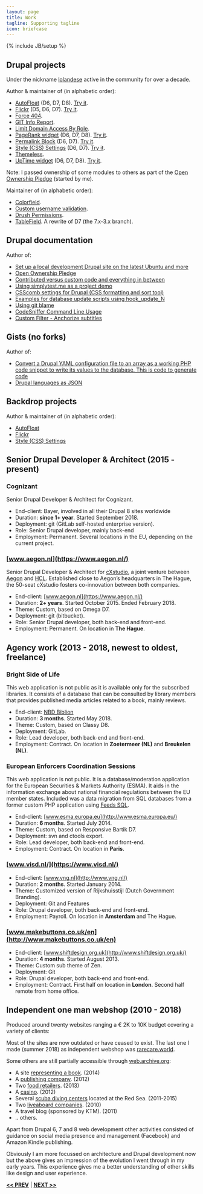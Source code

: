 ```yaml
---
layout: page
title: Work
tagline: Supporting tagline
icon: briefcase
---
```

{% include JB/setup %}

## Drupal projects
Under the nickname [lolandese](https://www.drupal.org/u/lolandese) active in the community for over a decade.

Author & maintainer of (in alphabetic order):

- [AutoFloat](https://www.drupal.org/project/autofloat) (D6, D7, D8). [Try it](http://simplytest.me/project/autofloat/7.x-2.x).
- [Flickr](https://www.drupal.org/project/flickr) (D5, D6, D7). [Try it](http://simplytest.me/project/flickr/7.x-1.x).
- [Force 404](https://www.drupal.org/project/force404).
- [GIT Info Report](https://www.drupal.org/project/gitinfo).
- [Limit Domain Access By Role](https://www.drupal.org/project/limit_domain_access_by_role).
- [PageRank widget](http://drupal.org/project/pagerank_widget) (D6, D7, D8). [Try it](http://simplytest.me/project/pagerank_widget/7.x-1.x).
- [Permalink Block](http://drupal.org/project/permalink_block) (D6, D7). [Try it](http://simplytest.me/project/permalink_block/7.x-1.x?add[0]=popup&patch[0]=https%3A//www.drupal.org/files/issues/demo-2043135-10.patch).
- [Style (CSS) Settings](http://drupal.org/project/style_settings) (D6, D7). [Try it](http://simplytest.me/project/style_settings/7.x-1.x).
- [Themeless](https://www.drupal.org/project/themeless).
- [UpTime widget](http://drupal.org/project/uptime_widget) (D6, D7, D8). [Try it](http://simplytest.me/project/uptime_widget/7.x-1.x).

Note: I passed ownership of some modules to others as part of the [Open Ownership Pledge](https://www.drupal.org/node/2938367) (started by me).

Maintainer of (in alphabetic order):
- [Colorfield](https://www.drupal.org/project/colorfield).
- [Custom username validation](https://www.drupal.org/project/custom_username_validation).
- [Drush Permissions](https://www.drupal.org/project/drush_permissions).
- [TableField](https://www.drupal.org/project/tablefield). A rewrite of D7 (the 7.x-3.x branch).


## Drupal documentation
Author of:
- [Set up a local development Drupal site on the latest Ubuntu and more](https://www.drupal.org/node/3015847)
- [Open Ownership Pledge](https://www.drupal.org/node/2938367)
- [Contributed versus custom code and everything in between](https://www.drupal.org/node/2920818)
- [Using simplytest.me as a project demo](https://www.drupal.org/node/2044361)
- [CSScomb settings for Drupal (CSS formatting and sort tool)](https://www.drupal.org/node/2399303)
- [Examples for database update scripts using hook_update_N](https://www.drupal.org/node/2854170)
- [Using git blame](https://www.drupal.org/node/1893952)
- [CodeSniffer Command Line Usage](https://www.drupal.org/node/1587138)
- [Custom Filter - Anchorize subtitles](https://www.drupal.org/node/210555#anchorize-subtitles)


## Gists (no forks)
Author of:
- [Convert a Drupal YAML configuration file to an array as a working PHP code snippet to write its values to the database. This is code to generate code](https://gist.github.com/lolandese/eb0e2392264aca7d736dd712e432410e)
- [Drupal languages as JSON](https://gist.github.com/lolandese/f2f3b48c70e84ecf64cef1fcbcb92248)


## Backdrop projects
Author & maintainer of (in alphabetic order):

- [AutoFloat](https://github.com/backdrop-contrib/autofloat)
- [Flickr](https://github.com/backdrop-contrib/flickr)
- [Style (CSS) Settings](https://github.com/backdrop-contrib/style_settings)


## <a name="permanent"></a>Senior Drupal Developer & Architect (2015 - present)

### Cognizant ###
Senior Drupal Developer & Architect for Cognizant.

- End-client: Bayer, involved in all their Drupal 8 sites worldwide
- Duration: **since 1+ year**. Started September 2018.
- Deployment: git (GitLab self-hosted enterprise version).
- Role: Senior Drupal developer, mainly back-end
- Employment: Permanent. Several locations in the EU, depending on the current project.

### [www.aegon.nl](https://www.aegon.nl/) ###
Senior Drupal Developer & Architect for [cXstudio](https://www.hcltech.com/financial-services/cxstudio), a joint venture between [Aegon](https://www.aegon.nl/) and [HCL](https://www.drupal.org/hcl-technologies-limited). Established close to Aegon’s headquarters in The Hague, the 50-seat cXstudio fosters co-innovation between both companies.

- End-client: [www.aegon.nl](https://www.aegon.nl/)
- Duration: **2+ years**. Started October 2015. Ended February 2018.
- Theme: Custom, based on Omega D7.
- Deployment: git (bitbucket).
- Role: Senior Drupal developer, both back-end and front-end.
- Employment: Permanent. On location in **The Hague**.


## <a name="agency"></a>Agency work (2013 - 2018, newest to oldest, freelance)

### Bright Side of Life ###
This web application is not public as it is available only for the subscribed libraries. It consists of a database that can be consulted by library members that provides published media articles related to a book, mainly reviews.

- End-client: [NBD Biblion](https://www.nbdbiblion.nl)
- Duration: **3 months**. Started May 2018.
- Theme: Custom, based on Classy D8.
- Deployment: GitLab.
- Role: Lead developer, both back-end and front-end.
- Employment: Contract. On location in **Zoetermeer (NL)** and **Breukelen (NL)**.

### European Enforcers Coordination Sessions ###
This web application is not public. It is a database/moderation application for the European Securities & Markets Authority (ESMA). It aids in the information exchange about national financial regulations between the EU member states.
Included was a data migration from SQL databases from a former custom PHP application using [Feeds SQL](https://www.drupal.org/project/feeds_sql).

- End-client: [www.esma.europa.eu](http://www.esma.europa.eu/)
- Duration: **6 months**. Started July 2014.
- Theme: Custom, based on Responsive Bartik D7.
- Deployment: svn and ctools export.
- Role: Lead developer, both back-end and front-end.
- Employment: Contract. On location in **Paris**.

### [www.visd.nl/](https://www.visd.nl/)
- End-client: [www.vng.nl](http://www.vng.nl/)
- Duration: **2 months**. Started January 2014.
- Theme: Customized version of Rijkshuisstijl (Dutch Government Branding).
- Deployment: Git and Features
- Role: Drupal developer, both back-end and front-end.
- Employment: Payroll. On location in **Amsterdam** and The Hague.

### [www.makebuttons.co.uk/en](http://www.makebuttons.co.uk/en)
- End-client: [www.shiftdesign.org.uk](http://www.shiftdesign.org.uk/)
- Duration: **4 months**. Started August 2013.
- Theme: Custom sub theme of Zen.
- Deployment: Git
- Role: Drupal developer, both back-end and front-end.
- Employment: Contract. First half on location in **London**. Second half remote from home office.

## <a name="webshop"></a>Independent one man webshop (2010 - 2018)
Produced around twenty websites ranging a € 2K to 10K  budget covering a variety of clients:

Most of the sites are now outdated or have ceased to exist. The last one I made (summer 2018) as independent webshop was [rarecare.world](https://rarecare.world).

Some others are still partially accessible through [web.archive.org](http://web.archive.org):
- A site [representing a book](https://ssthistlegorm.com/en). (2014)
- A [publishing company](http://web.archive.org/web/20141008164549/http://www.geodia.net/en). (2012)
- Two [food retailers](http://web.archive.org/web/20160218064313/http://www.cookiesnpies.com:80/). (2013)
- A [casino](http://web.archive.org/web/20150716072347/http://www.sinaigrandcasino.com:80/en). (2012)
- Several [scuba diving centers](http://www.sinaiblues.com) located at the Red Sea. (2011-2015)
- Two [liveaboard companies](http://web.archive.org/web/20110130053958/seaqueenfleet.com). (2010)
- A travel blog (sponsored by KTM). (2011)
-  .. others.

Apart from Drupal 6, 7 and 8 web development other activities consisted of guidance on social media presence and management (Facebook) and Amazon Kindle publishing.

Obviously I am more focussed on architecture and Drupal development now but the above gives an impression of the evolution I went through in my early years. This experience gives me a better understanding of other skills like design and user experience.

<a href="/data.html#top" title="Personal info"><b><< PREV</b></a> &#124; <a href="/tools.html#top" title="My Development Tools"><b>NEXT >></b></a>
